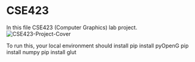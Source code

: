 # CSE423
In this file CSE423 (Computer Graphics) lab project.
![CSE423-Project-Cover](https://github.com/iam-rakibullah/CSE423/assets/60142422/46f9105c-62c2-4370-a076-13b5f5c05306)

To run this, your local environment should install
pip install pyOpenG
pip install numpy
pip install glut


